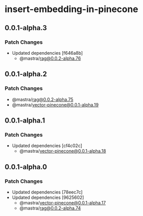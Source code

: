 # insert-embedding-in-pinecone

## 0.0.1-alpha.3

### Patch Changes

- Updated dependencies [f646a8b]
  - @mastra/rag@0.0.2-alpha.76

## 0.0.1-alpha.2

### Patch Changes

- @mastra/rag@0.0.2-alpha.75
- @mastra/vector-pinecone@0.0.1-alpha.19

## 0.0.1-alpha.1

### Patch Changes

- Updated dependencies [cf4c02c]
  - @mastra/vector-pinecone@0.0.1-alpha.18

## 0.0.1-alpha.0

### Patch Changes

- Updated dependencies [78eec7c]
- Updated dependencies [9625602]
  - @mastra/vector-pinecone@0.0.1-alpha.17
  - @mastra/rag@0.0.2-alpha.74
